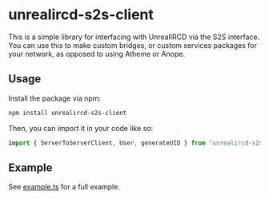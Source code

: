 # unrealircd-s2s-client

This is a simple library for interfacing with UnrealIRCD via the S2S interface.  
You can use this to make custom bridges, or custom services packages for your network, as opposed to using Atheme or Anope.

## Usage

Install the package via npm:

```bash
npm install unrealircd-s2s-client
```

Then, you can import it in your code like so:

```typescript
import { ServerToServerClient, User, generateUID } from "unrealircd-s2s-client";
```

## Example

See [example.ts](example.ts) for a full example.
